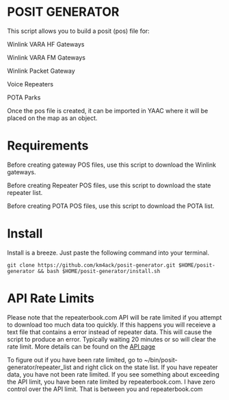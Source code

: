 # POSIT GENERATOR

This script allows you to build a posit (pos) file for:

Winlink VARA HF Gateways

Winlink VARA FM Gateways

Winlink Packet Gateway

Voice Repeaters

POTA Parks

Once the pos file is created, it can be imported in YAAC where it will be placed on the map as an object.

# Requirements

Before creating gateway POS files, use this script to download the Winlink gateways.

Before creating Repeater POS files, use this script to download the state repeater list.

Before creating POTA POS files, use this script to download the POTA list.

# Install

Install is a breeze. Just paste the following command into your terminal.

```
git clone https://github.com/km4ack/posit-generator.git $HOME/posit-generator && bash $HOME/posit-generator/install.sh
```

# API Rate Limits

Please note that the repeaterbook.com API will be rate limited if you attempt to download too much data too quickly. If this happens you will receieve a text file that
contains a error instead of repeater data. This will cause the script to produce an error. Typically waiting 20 minutes or so will clear the rate limit. 
More details can be found on the [API page](https://www.repeaterbook.com/wiki/doku.php?id=api)

To figure out if you have been rate limited, go to ~/bin/posit-generator/repeater_list and right click on the state list. If you have repeater data, you have not been rate limited. If you see something about exceeding the API limit, you have been rate limited by repeaterbook.com. I have zero control over the API limit. That is between you and repeaterbook.com
